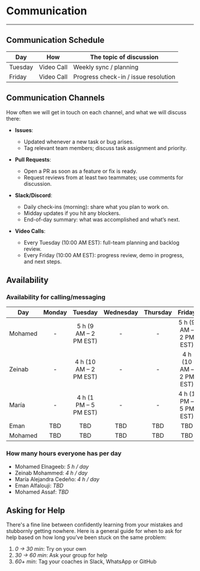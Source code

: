 <!--
    this template is for inspiration, feel free to change it however you like!

    Careful! be sure to protect your privacy when filling out this document
        everything you write here will be public
        so share only what you are comfortable sharing online
        you can share the rest in confidence with you group by another channel
-->

# Communication

---

## Communication Schedule

| Day     | How        | The topic of discussion                      |
|---------|:----------:|----------------------------------------------|
| Tuesday | Video Call | Weekly sync / planning                       |
| Friday  | Video Call | Progress check-in / issue resolution         |

## Communication Channels

How often we will get in touch on each channel, and what we will discuss there:

- **Issues**:  
  - Updated whenever a new task or bug arises.  
  - Tag relevant team members; discuss task assignment and priority.

- **Pull Requests**:  
  - Open a PR as soon as a feature or fix is ready.  
  - Request reviews from at least two teammates; use comments for discussion.

- **Slack/Discord**:  
  - Daily check-ins (morning): share what you plan to work on.  
  - Midday updates if you hit any blockers.  
  - End-of-day summary: what was accomplished and what’s next.

- **Video Calls**:  
  - Every Tuesday (10:00 AM EST): full-team planning and backlog review.  
  - Every Friday (10:00 AM EST): progress review, demo in progress, and next steps.

## Availability

### Availability for calling/messaging

| Day | Monday | Tuesday | Wednesday | Thursday | Friday | Saturday | Sunday |
|-------------|:------------:|:------------:|:------------:|:------------:|:------------:|:--------:|:------:|
| Mohamed | - | 5 h (9 AM – 2 PM EST)  | -  | - | 5 h (9 AM – 2 PM EST)  | | |
| Zeinab | - | 4 h (10 AM – 2 PM EST) | - | - | 4 h (10 AM – 2 PM EST) | | |
| María | -  | 4 h (1 PM – 5 PM EST)  | - | - | 4 h (1 PM – 5 PM EST)  | | |
| Eman | TBD | TBD | TBD | TBD | TBD |  |  |
| Mohamed  | TBD | TBD | TBD | TBD | TBD |  |  |

### How many hours everyone has per day

- Mohamed Elnageeb: _5 h / day_
- Zeinab Mohammed: _4 h / day_
- María Alejandra Cedeño: _4 h / day_
- Eman Alfalouji: _TBD_
- Mohamed Assaf: _TBD_

## Asking for Help

There's a fine line between confidently learning from your mistakes and
stubbornly getting nowhere. Here is a general guide for when to ask for help
based on how long you’ve been stuck on the same problem:

1. _0 → 30 min_: Try on your own
2. _30 → 60 min_: Ask your group for help
3. _60+ min_: Tag your coaches in Slack, WhatsApp or GitHub
